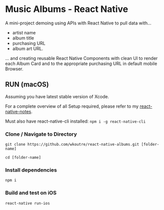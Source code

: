 # Music Albums - React Native

A mini-project demoing using APIs with React Native to pull data with...

* artist name
* album title
* purchasing URL
* album art URL.

... and creating reusable React Native Components with clean UI to render each Album Card and to the appropriate purchasing URL in default mobile Browser.

## RUN (macOS)

Assuming you have latest stable version of Xcode.

For a complete overview of all Setup required, please refer to my [react-native-notes](https://github.com/wkoutre/react-native-albums/react-native-notes.md).

Must also have react-native-cli installed: ```npm i -g react-native-cli```

### Clone / Navigate to Directory

```git clone https://github.com/wkoutre/react-native-albums.git [folder-name]```

```cd [folder-name]```

### Install dependencies

```npm i ```

### Build and test on iOS

 ```react-native run-ios```
